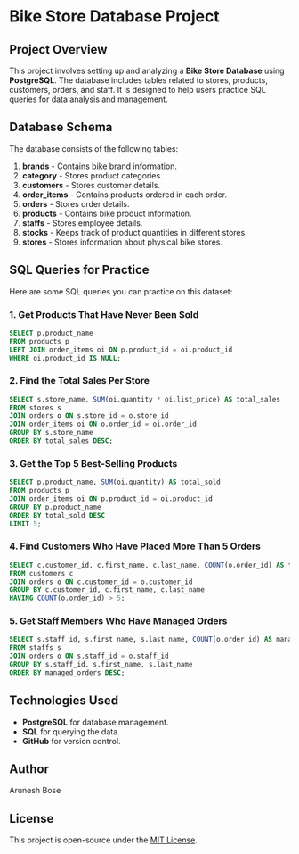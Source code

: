 # Bike Store Database Project

## Project Overview
This project involves setting up and analyzing a **Bike Store Database** using **PostgreSQL**. The database includes tables related to stores, products, customers, orders, and staff. It is designed to help users practice SQL queries for data analysis and management.

## Database Schema
The database consists of the following tables:

1. **brands** - Contains bike brand information.
2. **category** - Stores product categories.
3. **customers** - Stores customer details.
4. **order_items** - Contains products ordered in each order.
5. **orders** - Stores order details.
6. **products** - Contains bike product information.
7. **staffs** - Stores employee details.
8. **stocks** - Keeps track of product quantities in different stores.
9. **stores** - Stores information about physical bike stores.

## SQL Queries for Practice
Here are some SQL queries you can practice on this dataset:

### 1. Get Products That Have Never Been Sold
```sql
SELECT p.product_name
FROM products p
LEFT JOIN order_items oi ON p.product_id = oi.product_id
WHERE oi.product_id IS NULL;
```

### 2. Find the Total Sales Per Store
```sql
SELECT s.store_name, SUM(oi.quantity * oi.list_price) AS total_sales
FROM stores s
JOIN orders o ON s.store_id = o.store_id
JOIN order_items oi ON o.order_id = oi.order_id
GROUP BY s.store_name
ORDER BY total_sales DESC;
```

### 3. Get the Top 5 Best-Selling Products
```sql
SELECT p.product_name, SUM(oi.quantity) AS total_sold
FROM products p
JOIN order_items oi ON p.product_id = oi.product_id
GROUP BY p.product_name
ORDER BY total_sold DESC
LIMIT 5;
```

### 4. Find Customers Who Have Placed More Than 5 Orders
```sql
SELECT c.customer_id, c.first_name, c.last_name, COUNT(o.order_id) AS total_orders
FROM customers c
JOIN orders o ON c.customer_id = o.customer_id
GROUP BY c.customer_id, c.first_name, c.last_name
HAVING COUNT(o.order_id) > 5;
```

### 5. Get Staff Members Who Have Managed Orders
```sql
SELECT s.staff_id, s.first_name, s.last_name, COUNT(o.order_id) AS managed_orders
FROM staffs s
JOIN orders o ON s.staff_id = o.staff_id
GROUP BY s.staff_id, s.first_name, s.last_name
ORDER BY managed_orders DESC;
```

## Technologies Used
- **PostgreSQL** for database management.
- **SQL** for querying the data.
- **GitHub** for version control.

## Author
Arunesh Bose

## License
This project is open-source under the [MIT License](LICENSE).

